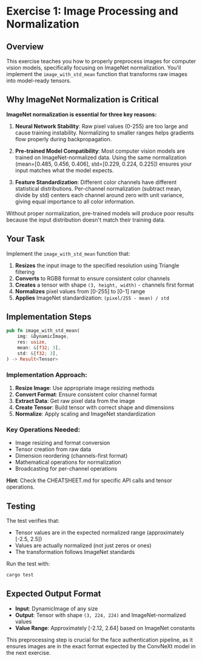 # Exercise 1: Image Processing and Normalization

## Overview

This exercise teaches you how to properly preprocess images for computer vision models, specifically focusing on ImageNet normalization. You'll implement the `image_with_std_mean` function that transforms raw images into model-ready tensors.

## Why ImageNet Normalization is Critical

**ImageNet normalization is essential for three key reasons:**

1. **Neural Network Stability**: Raw pixel values (0-255) are too large and cause training instability. Normalizing to smaller ranges helps gradients flow properly during backpropagation.

2. **Pre-trained Model Compatibility**: Most computer vision models are trained on ImageNet-normalized data. Using the same normalization (mean=[0.485, 0.456, 0.406], std=[0.229, 0.224, 0.225]) ensures your input matches what the model expects.

3. **Feature Standardization**: Different color channels have different statistical distributions. Per-channel normalization (subtract mean, divide by std) centers each channel around zero with unit variance, giving equal importance to all color information.

Without proper normalization, pre-trained models will produce poor results because the input distribution doesn't match their training data.

## Your Task

Implement the `image_with_std_mean` function that:

1. **Resizes** the input image to the specified resolution using Triangle filtering
2. **Converts** to RGB8 format to ensure consistent color channels
3. **Creates** a tensor with shape `(3, height, width)` - channels first format
4. **Normalizes** pixel values from [0-255] to [0-1] range
5. **Applies** ImageNet standardization: `(pixel/255 - mean) / std`

## Implementation Steps

```rust
pub fn image_with_std_mean(
    img: &DynamicImage,
    res: usize,
    mean: &[f32; 3],
    std: &[f32; 3],
) -> Result<Tensor>
```

### Implementation Approach:

1. **Resize Image**: Use appropriate image resizing methods
2. **Convert Format**: Ensure consistent color channel format
3. **Extract Data**: Get raw pixel data from the image
4. **Create Tensor**: Build tensor with correct shape and dimensions
5. **Normalize**: Apply scaling and ImageNet standardization

### Key Operations Needed:
- Image resizing and format conversion
- Tensor creation from raw data
- Dimension reordering (channels-first format)
- Mathematical operations for normalization
- Broadcasting for per-channel operations

**Hint**: Check the CHEATSHEET.md for specific API calls and tensor operations.

## Testing

The test verifies that:
- Tensor values are in the expected normalized range (approximately [-2.5, 2.5])
- Values are actually normalized (not just zeros or ones)
- The transformation follows ImageNet standards

Run the test with:
```bash
cargo test
```

## Expected Output Format

- **Input**: DynamicImage of any size
- **Output**: Tensor with shape `(3, 224, 224)` and ImageNet-normalized values
- **Value Range**: Approximately [-2.12, 2.64] based on ImageNet constants

This preprocessing step is crucial for the face authentication pipeline, as it ensures images are in the exact format expected by the ConvNeXt model in the next exercise.
